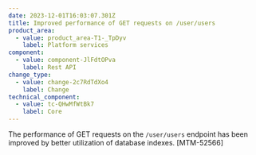 ```yaml
---
date: 2023-12-01T16:03:07.301Z
title: Improved performance of GET requests on /user/users
product_area:
  - value: product_area-T1-_TpDyv
    label: Platform services
component:
  - value: component-JlFdtOPva
    label: Rest API
change_type:
  - value: change-2c7RdTdXo4
    label: Change
technical_component:
  - value: tc-QHwMfWtBk7
    label: Core
---
```

The performance of GET requests on the `/user/users` endpoint has been improved by better utilization of database indexes. \[MTM-52566]